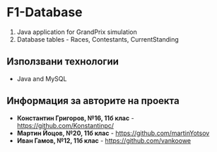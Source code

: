 # F1-Database

1. Java application for GrandPrix simulation
2. Database tables - Races, Contestants, CurrentStanding

## Използвани технологии 

* Java and MySQL

## Информация за авторите на проекта 

* **Константин Григоров, №16, 11б клас** - https://github.com/Konstantinpc/
* **Мартин Йоцов, №20, 11б клас** - https://github.com/martinYotsov
* **Иван Гамов, №12, 11б клас** - https://github.com/vankoowe


